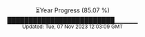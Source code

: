 <p align="center">
⏳Year Progress (85.07 %) <br>
█████████████████████████▁▁▁▁▁ <br>
<sub>Updated: Tue, 07 Nov 2023 12:03:09 GMT</sub>
</p>

